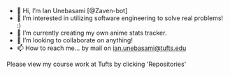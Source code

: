 - 👋 Hi, I’m Ian Unebasami [@Zaven-bot]
- 👀 I’m interested in utilizing software engineering to solve real problems! :)
- 🌱 I’m currently creating my own anime stats tracker.
- 💞️ I’m looking to collaborate on anything!
- 📫 How to reach me... by mail on ian.unebasami@tufts.edu

Please view my course work at Tufts by clicking 'Repositories'

<!---
Zaven-bot/Zaven-bot is a ✨ special ✨ repository because its `README.md` (this file) appears on your GitHub profile.
You can click the Preview link to take a look at your changes.
--->
